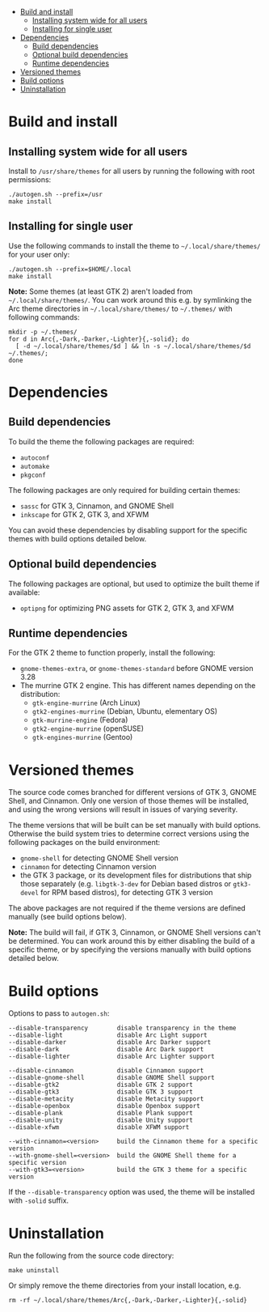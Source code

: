
<!-- TOC GitLab -->

- [Build and install](#build-and-install)
    - [Installing system wide for all users](#installing-system-wide-for-all-users)
    - [Installing for single user](#installing-for-single-user)
- [Dependencies](#dependencies)
    - [Build dependencies](#build-dependencies)
    - [Optional build dependencies](#optional-build-dependencies)
    - [Runtime dependencies](#runtime-dependencies)
- [Versioned themes](#versioned-themes)
- [Build options](#build-options)
- [Uninstallation](#uninstallation)

<!-- /TOC -->

# Build and install
## Installing system wide for all users
Install to `/usr/share/themes` for all users by running the following with root permissions:

    ./autogen.sh --prefix=/usr
    make install

## Installing for single user
Use the following commands to install the theme to `~/.local/share/themes/` for your user only:

    ./autogen.sh --prefix=$HOME/.local
    make install

**Note:** Some themes (at least GTK 2) aren't loaded from `~/.local/share/themes/`. You can work around this e.g. by symlinking the Arc theme directories in `~/.local/share/themes/` to `~/.themes/` with following commands:

    mkdir -p ~/.themes/
    for d in Arc{,-Dark,-Darker,-Lighter}{,-solid}; do
      [ -d ~/.local/share/themes/$d ] && ln -s ~/.local/share/themes/$d ~/.themes/;
    done

# Dependencies
## Build dependencies
To build the theme the following packages are required:
* `autoconf`
* `automake`
* `pkgconf`

The following packages are only required for building certain themes:
* `sassc` for GTK 3, Cinnamon, and GNOME Shell
* `inkscape` for GTK 2, GTK 3, and XFWM

You can avoid these dependencies by disabling support for the specific themes with build options detailed below.

## Optional build dependencies
The following packages are optional, but used to optimize the built theme if available:
* `optipng` for optimizing PNG assets for GTK 2, GTK 3, and XFWM

## Runtime dependencies
For the GTK 2 theme to function properly, install the following:
* `gnome-themes-extra`, or `gnome-themes-standard` before GNOME version 3.28
* The murrine GTK 2 engine. This has different names depending on the distribution:
  * `gtk-engine-murrine` (Arch Linux)
  * `gtk2-engines-murrine` (Debian, Ubuntu, elementary OS)
  * `gtk-murrine-engine` (Fedora)
  * `gtk2-engine-murrine` (openSUSE)
  * `gtk-engines-murrine` (Gentoo)

# Versioned themes
The source code comes branched for different versions of GTK 3, GNOME Shell, and Cinnamon. Only one version of those themes will be installed, and using the wrong versions will result in issues of varying severity.

The theme versions that will be built can be set manually with build options. Otherwise the build system tries to determine correct versions using the following packages on the build environment:
* `gnome-shell` for detecting GNOME Shell version
* `cinnamon` for detecting Cinnamon version
* the GTK 3 package, or its development files for distributions that ship those separately (e.g. `libgtk-3-dev` for Debian based distros or `gtk3-devel` for RPM based distros), for detecting GTK 3 version

The above packages are not required if the theme versions are defined manually (see build options below).

**Note:** The build will fail, if GTK 3, Cinnamon, or GNOME Shell versions can't be determined. You can work around this by either disabling the build of a specific theme, or by specifying the versions manually with build options detailed below.

# Build options
Options to pass to `autogen.sh`:

    --disable-transparency        disable transparency in the theme
    --disable-light               disable Arc Light support
    --disable-darker              disable Arc Darker support
    --disable-dark                disable Arc Dark support
    --disable-lighter             disable Arc Lighter support

    --disable-cinnamon            disable Cinnamon support
    --disable-gnome-shell         disable GNOME Shell support
    --disable-gtk2                disable GTK 2 support
    --disable-gtk3                disable GTK 3 support
    --disable-metacity            disable Metacity support
    --disable-openbox             disable Openbox support
    --disable-plank               disable Plank support
    --disable-unity               disable Unity support
    --disable-xfwm                disable XFWM support

    --with-cinnamon=<version>     build the Cinnamon theme for a specific version
    --with-gnome-shell=<version>  build the GNOME Shell theme for a specific version
    --with-gtk3=<version>         build the GTK 3 theme for a specific version

If the `--disable-transparency` option was used, the theme will be installed with `-solid` suffix.

# Uninstallation
Run the following from the source code directory:

    make uninstall

Or simply remove the theme directories from your install location, e.g.

    rm -rf ~/.local/share/themes/Arc{,-Dark,-Darker,-Lighter}{,-solid}
